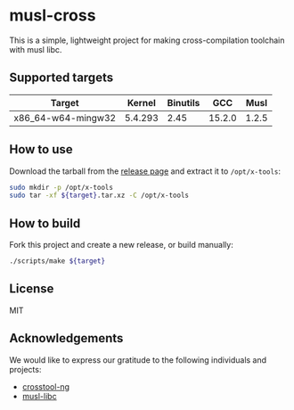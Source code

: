 # musl-cross

This is a simple, lightweight project for making cross-compilation toolchain with musl libc.

## Supported targets

| Target                         | Kernel  | Binutils | GCC    | Musl   |
|--------------------------------|---------|----------|--------|--------|
| x86_64-w64-mingw32             | 5.4.293 | 2.45     | 15.2.0 | 1.2.5  |

## How to use

Download the tarball from the [release page](https://github.com/cross-tools/musl-cross/releases) and extract it to `/opt/x-tools`:

```sh
sudo mkdir -p /opt/x-tools
sudo tar -xf ${target}.tar.xz -C /opt/x-tools
```

## How to build

Fork this project and create a new release, or build manually:

```sh
./scripts/make ${target}
```

## License

MIT

## Acknowledgements

We would like to express our gratitude to the following individuals and projects:

- [crosstool-ng](https://github.com/crosstool-ng/crosstool-ng)
- [musl-libc](https://musl.libc.org)
